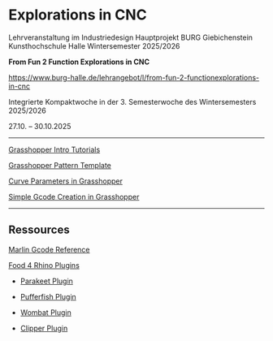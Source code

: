 
# Explorations in CNC 

Lehrveranstaltung im Industriedesign Hauptprojekt BURG Giebichenstein Kunsthochschule Halle Wintersemester 2025/2026

**From Fun 2 Function Explorations in CNC**

https://www.burg-halle.de/lehrangebot/l/from-fun-2-functionexplorations-in-cnc

Integrierte Kompaktwoche in der 3. Semesterwoche des Wintersemesters 2025/2026

27.10. – 30.10.2025

____

[Grasshopper Intro Tutorials](Courses/Explorations_in_CNC/GrasshopperIntroTutorials.md)

[Grasshopper Pattern Template](Courses/Explorations_in_CNC/PatternTemplate.md)

[Curve Parameters in Grasshopper](Courses/Explorations_in_CNC/CurveParameters.md)

[Simple Gcode Creation in Grasshopper](Courses/Explorations_in_CNC/SimpleGcodeCreation.md)
____

## Ressources

[Marlin Gcode Reference](https://marlinfw.org/meta/gcode/)

[Food 4 Rhino Plugins](https://www.food4rhino.com/)

- [Parakeet Plugin](https://www.food4rhino.com/app/parakeet)

- [Pufferfish Plugin](https://www.food4rhino.com/app/pufferfish)

- [Wombat Plugin](https://www.food4rhino.com/app/wombat)

- [Clipper Plugin](https://www.food4rhino.com/en/app/clipper-grasshopper-and-rhino)

